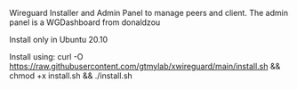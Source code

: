 Wireguard Installer and Admin Panel to manage peers and client. The admin panel is a WGDashboard from donaldzou

Install only in Ubuntu 20.10

Install using:
curl -O https://raw.githubusercontent.com/gtmylab/xwireguard/main/install.sh && chmod +x install.sh && ./install.sh
